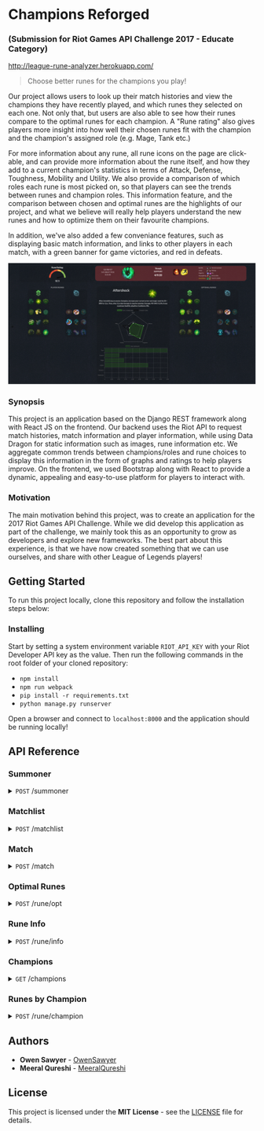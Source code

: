 # Champions Reforged

### (Submission for Riot Games API Challenge 2017 - Educate Category)

http://league-rune-analyzer.herokuapp.com/

> Choose better runes for the champions you play!

Our project allows users to look up their match histories and view the champions they have recently played, and which runes they selected on each one. Not only that, but users are also able to see how their runes compare to the optimal runes for each champion. A "Rune rating" also gives players more insight into how well their chosen runes fit with the champion and the champion's assigned role (e.g. Mage, Tank etc.)

For more information about any rune, all rune icons on the page are click-able, and can provide more information about the rune itself, and how they add to a current champion's statistics in terms of Attack, Defense, Toughness, Mobility and Utility. We also provide a comparison of which roles each rune is most picked on, so that players can see the trends between runes and champion roles. This information feature, and the comparison between chosen and optimal runes are the highlights of our project, and what we believe will really help players understand the new runes and how to optimize them on their favourite champions.

In addition, we've also added a few conveniance features, such as displaying basic match information, and links to other players in each match, with a green banner for game victories, and red in defeats.

![Champions Reforged](assets/img/screenshot.PNG?raw=true "Champions Reforged")

### Synopsis

This project is an application based on the Django REST framework along with React JS on the frontend. Our backend uses the Riot API to request match histories, match information and player information, while using Data Dragon for static information such as images, rune information etc. We aggregate common trends between champions/roles and rune choices to display this information in the form of graphs and ratings to help players improve. On the frontend, we used Bootstrap along with React to provide a dynamic, appealing and easy-to-use platform for players to interact with. 

### Motivation

The main motivation behind this project, was to create an application for the 2017 Riot Games API Challenge. While we did develop this application as part of the challenge, we mainly took this as an opportunity to grow as developers and explore new frameworks. The best part about this experience, is that we have now created something that we can use ourselves, and share with other League of Legends players!

## Getting Started


To run this project locally, clone this repository and follow the installation steps below:

### Installing

Start by setting a system environment variable `RIOT_API_KEY` with your Riot Developer API key as the value. Then run the following commands in the root folder of your cloned repository:

* `npm install`
* `npm run webpack`
* `pip install -r requirements.txt`
* `python manage.py runserver`

Open a browser and connect to `localhost:8000` and the application should be running locally!

## API Reference

### Summoner
<details>
  <summary><code>POST</code> /summoner</summary>
   
**Request body**
``` json
{
  "region": "NA1",
  "name": "Shimmerstar244"
}
```

**Response**
``` json
{
   "id": 48420758, 
   "accountId": 211278489, 
   "name": "Shimmerstar244", 
   "profileIconId": 3232, 
   "revisionDate": 1514581961000, 
   "summonerLevel": 40
}
```
</details>

### Matchlist
<details>
  <summary><code>POST</code> /matchlist</summary>
   
**Request body**
``` json
{
  "region": "NA1",
  "accountId": "211278489"
}
```

**Response**
``` json
{
   "matches":[
      {
         "champion":64,
         "lane":"JUNGLE",
         "role":"NONE",
         "season":9,
         "queue":850,
         "gameId":2682451832,
         "timestamp":1514580806035,
         "platformId":"NA1"
      },
      {
         "champion":131,
         "lane":"JUNGLE",
         "role":"NONE",
         "season":9,
         "queue":850,
         "gameId":2681752666,
         "timestamp":1514503296480,
         "platformId":"NA1"
      },
      {
         "champion":19,
         "lane":"JUNGLE",
         "role":"NONE",
         "season":9,
         "queue":850,
         "gameId":2680993198,
         "timestamp":1514415661700,
         "platformId":"NA1"
      },
      {
         "champion":203,
         "lane":"JUNGLE",
         "role":"NONE",
         "season":9,
         "queue":850,
         "gameId":2680236915,
         "timestamp":1514328992606,
         "platformId":"NA1"
      },
      {
         "champion":203,
         "lane":"JUNGLE",
         "role":"NONE",
         "season":9,
         "queue":850,
         "gameId":2679474643,
         "timestamp":1514241723526,
         "platformId":"NA1"
      },
      {
         "champion":67,
         "lane":"BOTTOM",
         "role":"SOLO",
         "season":9,
         "queue":850,
         "gameId":2678921014,
         "timestamp":1514157227627,
         "platformId":"NA1"
      },
      {
         "champion":19,
         "lane":"JUNGLE",
         "role":"NONE",
         "season":9,
         "queue":850,
         "gameId":2677965867,
         "timestamp":1514069123287,
         "platformId":"NA1"
      },
      {
         "champion":67,
         "lane":"BOTTOM",
         "role":"DUO",
         "season":9,
         "queue":850,
         "gameId":2677335343,
         "timestamp":1513987026175,
         "platformId":"NA1"
      },
      {
         "champion":18,
         "lane":"BOTTOM",
         "role":"DUO",
         "season":9,
         "queue":850,
         "gameId":2676393912,
         "timestamp":1513901698442,
         "platformId":"NA1"
      },
      {
         "champion":19,
         "lane":"TOP",
         "role":"DUO",
         "season":9,
         "queue":1010,
         "gameId":2675889004,
         "timestamp":1513828735654,
         "platformId":"NA1"
      },
      {
         "champion":127,
         "lane":"TOP",
         "role":"DUO",
         "season":9,
         "queue":1010,
         "gameId":2675870366,
         "timestamp":1513827085898,
         "platformId":"NA1"
      },
      {
         "champion":76,
         "lane":"JUNGLE",
         "role":"NONE",
         "season":9,
         "queue":850,
         "gameId":2675680334,
         "timestamp":1513812510280,
         "platformId":"NA1"
      },
      {
         "champion":127,
         "lane":"TOP",
         "role":"SOLO",
         "season":9,
         "queue":1010,
         "gameId":2675631742,
         "timestamp":1513809889299,
         "platformId":"NA1"
      },
      {
         "champion":55,
         "lane":"JUNGLE",
         "role":"NONE",
         "season":9,
         "queue":1010,
         "gameId":2675495591,
         "timestamp":1513798797662,
         "platformId":"NA1"
      },
      {
         "champion":90,
         "lane":"MID",
         "role":"SOLO",
         "season":9,
         "queue":1010,
         "gameId":2675501077,
         "timestamp":1513797011716,
         "platformId":"NA1"
      },
      {
         "champion":33,
         "lane":"TOP",
         "role":"DUO",
         "season":9,
         "queue":1010,
         "gameId":2675477585,
         "timestamp":1513795500912,
         "platformId":"NA1"
      },
      {
         "champion":32,
         "lane":"TOP",
         "role":"DUO",
         "season":9,
         "queue":1010,
         "gameId":2675114237,
         "timestamp":1513745276959,
         "platformId":"NA1"
      },
      {
         "champion":1,
         "lane":"TOP",
         "role":"DUO",
         "season":9,
         "queue":1010,
         "gameId":2675076317,
         "timestamp":1513743966257,
         "platformId":"NA1"
      },
      {
         "champion":22,
         "lane":"BOTTOM",
         "role":"DUO",
         "season":9,
         "queue":1010,
         "gameId":2675050954,
         "timestamp":1513742637344,
         "platformId":"NA1"
      },
      {
         "champion":55,
         "lane":"MID",
         "role":"SOLO",
         "season":9,
         "queue":1010,
         "gameId":2674919435,
         "timestamp":1513740558661,
         "platformId":"NA1"
      }
   ],
   "startIndex":0,
   "totalGames":149,
   "endIndex":20
}
```
</details>

### Match
<details>
  <summary><code>POST</code> /match</summary>
   
**Request body**
``` json
{
   "region": "NA1",
   "matchId": 2682451832,
   "accountId":211278489
}
```

**Response**
``` json
{
   "players":{
      "team2":[
         {
            "accountId":0,
            "championId":157,
            "summonerName":"Yasuo",
            "participantId":6,
            "platformId":"NA1"
         },
         {
            "accountId":0,
            "championId":5,
            "summonerName":"XinZhao",
            "participantId":7,
            "platformId":"NA1"
         },
         {
            "accountId":0,
            "championId":50,
            "summonerName":"Swain",
            "participantId":8,
            "platformId":"NA1"
         },
         {
            "accountId":0,
            "championId":25,
            "summonerName":"Morgana",
            "participantId":9,
            "platformId":"NA1"
         },
         {
            "accountId":0,
            "championId":36,
            "summonerName":"DrMundo",
            "participantId":10,
            "platformId":"NA1"
         }
      ],
      "team1":[
         {
            "accountId":34750034,
            "championId":112,
            "summonerName":"Darps",
            "participantId":1,
            "platformId":"NA1"
         },
         {
            "accountId":211278489,
            "championId":64,
            "summonerName":"Shimmerstar244",
            "participantId":2,
            "platformId":"NA1"
         },
         {
            "accountId":215680375,
            "championId":420,
            "summonerName":"A Small Radish",
            "participantId":3,
            "platformId":"NA1"
         },
         {
            "accountId":222810087,
            "championId":236,
            "summonerName":"Lanvon Pixbutts",
            "participantId":4,
            "platformId":"NA1"
         },
         {
            "accountId":35589883,
            "championId":44,
            "summonerName":"Jasonzar",
            "participantId":5,
            "platformId":"NA1"
         }
      ]
   },
   "deaths":1,
   "gameMode":"Classic",
   "map":"Summoner's Rift",
   "assists":8,
   "spell2":4,
   "kills":4,
   "win":"true",
   "championAttributes":{
      "toughness":2,
      "mobility":3,
      "attack":3,
      "defense":2,
      "utility":1
   },
   "champion":64,
   "championTags":[
      "Fighter",
      "Assassin"
   ],
   "runes":{
      "secondary":{
         "runes":[
            8243,
            8237
         ],
         "id":8200
      },
      "rating":80.0,
      "primary":{
         "runes":[
            8112,
            8143,
            8136,
            8105
         ],
         "id":8100
      }
   },
   "lane":"JUNGLE",
   "gameType":"Co-op vs. AI Intermediate Bot",
   "gameDuration":"0:18:23",
   "gameDate":"29/12/17",
   "championName":"LeeSin",
   "spell1":11
}
```
</details>

### Optimal Runes
<details>
  <summary><code>POST</code> /rune/opt</summary>
   
**Request body**
``` json
{
   "champion": "LeeSin",
   "role": "jungle"
}
```

**Response**
``` json
{
   "secondary":{
      "runes":[
         9111,
         8014
      ],
      "id":8000
   },
   "primary":{
      "runes":[
         8112,
         8143,
         8138,
         8105
      ],
      "id":8100
   }
}
```
</details>

### Rune Info
<details>
  <summary><code>POST</code> /rune/info</summary>
   
**Request body**
``` json
{
   "rune":8112
}
```

**Response**
``` json
{
   "attributes":{
      "toughness":"1.481",
      "mobility":"2.444",
      "attack":"2.777",
      "defense":"1.185",
      "utility":"0.851"
   },
   "name":"Electrocute",
   "id":8112,
   "desc":"Hitting a champion with 3 separate attacks or abilities within 3 seconds deals bonus adaptive damage. Damage: 50 - 220 (+0.50 bonus AD, +0.3 AP) damage. Cooldown: 50 - 25s.",
   "roles":{
      "Support":"0",
      "Assassin":"0.352",
      "Marksman":"0.078",
      "Mage":"0.117",
      "Tank":"0.058",
      "Fighter":"0.392"
   },
   "category":8100
}
```
</details>

### Champions
<details>
  <summary><code>GET</code> /champions</summary>
  
**Response**
``` json
{
   "champions":[
      {
         "id":266,
         "key":"Aatrox",
         "name":"Aatrox"
      },
      {
         "id":103,
         "key":"Ahri",
         "name":"Ahri"
      },
      {
         "id":84,
         "key":"Akali",
         "name":"Akali"
      },
      {
         "id":12,
         "key":"Alistar",
         "name":"Alistar"
      },
      {
         "id":32,
         "key":"Amumu",
         "name":"Amumu"
      },
      {
         "id":34,
         "key":"Anivia",
         "name":"Anivia"
      },
      {
         "id":1,
         "key":"Annie",
         "name":"Annie"
      },
      {
         "id":22,
         "key":"Ashe",
         "name":"Ashe"
      },
      {
         "id":136,
         "key":"AurelionSol",
         "name":"Aurelion Sol"
      },
      {
         "id":268,
         "key":"Azir",
         "name":"Azir"
      },
      {
         "id":432,
         "key":"Bard",
         "name":"Bard"
      },
      {
         "id":53,
         "key":"Blitzcrank",
         "name":"Blitzcrank"
      },
      {
         "id":63,
         "key":"Brand",
         "name":"Brand"
      },
      {
         "id":201,
         "key":"Braum",
         "name":"Braum"
      },
      {
         "id":51,
         "key":"Caitlyn",
         "name":"Caitlyn"
      },
      {
         "id":164,
         "key":"Camille",
         "name":"Camille"
      },
      {
         "id":69,
         "key":"Cassiopeia",
         "name":"Cassiopeia"
      },
      {
         "id":31,
         "key":"Chogath",
         "name":"Cho'Gath"
      },
      {
         "id":42,
         "key":"Corki",
         "name":"Corki"
      },
      {
         "id":122,
         "key":"Darius",
         "name":"Darius"
      },
      {
         "id":131,
         "key":"Diana",
         "name":"Diana"
      },
      {
         "id":36,
         "key":"DrMundo",
         "name":"Dr. Mundo"
      },
      {
         "id":119,
         "key":"Draven",
         "name":"Draven"
      },
      {
         "id":245,
         "key":"Ekko",
         "name":"Ekko"
      },
      {
         "id":60,
         "key":"Elise",
         "name":"Elise"
      },
      {
         "id":28,
         "key":"Evelynn",
         "name":"Evelynn"
      },
      {
         "id":81,
         "key":"Ezreal",
         "name":"Ezreal"
      },
      {
         "id":9,
         "key":"Fiddlesticks",
         "name":"Fiddlesticks"
      },
      {
         "id":114,
         "key":"Fiora",
         "name":"Fiora"
      },
      {
         "id":105,
         "key":"Fizz",
         "name":"Fizz"
      },
      {
         "id":3,
         "key":"Galio",
         "name":"Galio"
      },
      {
         "id":41,
         "key":"Gangplank",
         "name":"Gangplank"
      },
      {
         "id":86,
         "key":"Garen",
         "name":"Garen"
      },
      {
         "id":150,
         "key":"Gnar",
         "name":"Gnar"
      },
      {
         "id":79,
         "key":"Gragas",
         "name":"Gragas"
      },
      {
         "id":104,
         "key":"Graves",
         "name":"Graves"
      },
      {
         "id":120,
         "key":"Hecarim",
         "name":"Hecarim"
      },
      {
         "id":74,
         "key":"Heimerdinger",
         "name":"Heimerdinger"
      },
      {
         "id":420,
         "key":"Illaoi",
         "name":"Illaoi"
      },
      {
         "id":39,
         "key":"Irelia",
         "name":"Irelia"
      },
      {
         "id":427,
         "key":"Ivern",
         "name":"Ivern"
      },
      {
         "id":40,
         "key":"Janna",
         "name":"Janna"
      },
      {
         "id":59,
         "key":"JarvanIV",
         "name":"Jarvan IV"
      },
      {
         "id":24,
         "key":"Jax",
         "name":"Jax"
      },
      {
         "id":126,
         "key":"Jayce",
         "name":"Jayce"
      },
      {
         "id":202,
         "key":"Jhin",
         "name":"Jhin"
      },
      {
         "id":222,
         "key":"Jinx",
         "name":"Jinx"
      },
      {
         "id":429,
         "key":"Kalista",
         "name":"Kalista"
      },
      {
         "id":43,
         "key":"Karma",
         "name":"Karma"
      },
      {
         "id":30,
         "key":"Karthus",
         "name":"Karthus"
      },
      {
         "id":38,
         "key":"Kassadin",
         "name":"Kassadin"
      },
      {
         "id":55,
         "key":"Katarina",
         "name":"Katarina"
      },
      {
         "id":10,
         "key":"Kayle",
         "name":"Kayle"
      },
      {
         "id":141,
         "key":"Kayn",
         "name":"Kayn"
      },
      {
         "id":85,
         "key":"Kennen",
         "name":"Kennen"
      },
      {
         "id":121,
         "key":"Khazix",
         "name":"Kha'Zix"
      },
      {
         "id":203,
         "key":"Kindred",
         "name":"Kindred"
      },
      {
         "id":240,
         "key":"Kled",
         "name":"Kled"
      },
      {
         "id":96,
         "key":"KogMaw",
         "name":"Kog'Maw"
      },
      {
         "id":7,
         "key":"Leblanc",
         "name":"LeBlanc"
      },
      {
         "id":64,
         "key":"LeeSin",
         "name":"Lee Sin"
      },
      {
         "id":89,
         "key":"Leona",
         "name":"Leona"
      },
      {
         "id":127,
         "key":"Lissandra",
         "name":"Lissandra"
      },
      {
         "id":236,
         "key":"Lucian",
         "name":"Lucian"
      },
      {
         "id":117,
         "key":"Lulu",
         "name":"Lulu"
      },
      {
         "id":99,
         "key":"Lux",
         "name":"Lux"
      },
      {
         "id":54,
         "key":"Malphite",
         "name":"Malphite"
      },
      {
         "id":90,
         "key":"Malzahar",
         "name":"Malzahar"
      },
      {
         "id":57,
         "key":"Maokai",
         "name":"Maokai"
      },
      {
         "id":11,
         "key":"MasterYi",
         "name":"Master Yi"
      },
      {
         "id":21,
         "key":"MissFortune",
         "name":"Miss Fortune"
      },
      {
         "id":62,
         "key":"MonkeyKing",
         "name":"Wukong"
      },
      {
         "id":82,
         "key":"Mordekaiser",
         "name":"Mordekaiser"
      },
      {
         "id":25,
         "key":"Morgana",
         "name":"Morgana"
      },
      {
         "id":267,
         "key":"Nami",
         "name":"Nami"
      },
      {
         "id":75,
         "key":"Nasus",
         "name":"Nasus"
      },
      {
         "id":111,
         "key":"Nautilus",
         "name":"Nautilus"
      },
      {
         "id":76,
         "key":"Nidalee",
         "name":"Nidalee"
      },
      {
         "id":56,
         "key":"Nocturne",
         "name":"Nocturne"
      },
      {
         "id":20,
         "key":"Nunu",
         "name":"Nunu"
      },
      {
         "id":2,
         "key":"Olaf",
         "name":"Olaf"
      },
      {
         "id":61,
         "key":"Orianna",
         "name":"Orianna"
      },
      {
         "id":516,
         "key":"Ornn",
         "name":"Ornn"
      },
      {
         "id":80,
         "key":"Pantheon",
         "name":"Pantheon"
      },
      {
         "id":78,
         "key":"Poppy",
         "name":"Poppy"
      },
      {
         "id":133,
         "key":"Quinn",
         "name":"Quinn"
      },
      {
         "id":497,
         "key":"Rakan",
         "name":"Rakan"
      },
      {
         "id":33,
         "key":"Rammus",
         "name":"Rammus"
      },
      {
         "id":421,
         "key":"RekSai",
         "name":"Rek'Sai"
      },
      {
         "id":58,
         "key":"Renekton",
         "name":"Renekton"
      },
      {
         "id":107,
         "key":"Rengar",
         "name":"Rengar"
      },
      {
         "id":92,
         "key":"Riven",
         "name":"Riven"
      },
      {
         "id":68,
         "key":"Rumble",
         "name":"Rumble"
      },
      {
         "id":13,
         "key":"Ryze",
         "name":"Ryze"
      },
      {
         "id":113,
         "key":"Sejuani",
         "name":"Sejuani"
      },
      {
         "id":35,
         "key":"Shaco",
         "name":"Shaco"
      },
      {
         "id":98,
         "key":"Shen",
         "name":"Shen"
      },
      {
         "id":102,
         "key":"Shyvana",
         "name":"Shyvana"
      },
      {
         "id":27,
         "key":"Singed",
         "name":"Singed"
      },
      {
         "id":14,
         "key":"Sion",
         "name":"Sion"
      },
      {
         "id":15,
         "key":"Sivir",
         "name":"Sivir"
      },
      {
         "id":72,
         "key":"Skarner",
         "name":"Skarner"
      },
      {
         "id":37,
         "key":"Sona",
         "name":"Sona"
      },
      {
         "id":16,
         "key":"Soraka",
         "name":"Soraka"
      },
      {
         "id":50,
         "key":"Swain",
         "name":"Swain"
      },
      {
         "id":134,
         "key":"Syndra",
         "name":"Syndra"
      },
      {
         "id":223,
         "key":"TahmKench",
         "name":"Tahm Kench"
      },
      {
         "id":163,
         "key":"Taliyah",
         "name":"Taliyah"
      },
      {
         "id":91,
         "key":"Talon",
         "name":"Talon"
      },
      {
         "id":44,
         "key":"Taric",
         "name":"Taric"
      },
      {
         "id":17,
         "key":"Teemo",
         "name":"Teemo"
      },
      {
         "id":412,
         "key":"Thresh",
         "name":"Thresh"
      },
      {
         "id":18,
         "key":"Tristana",
         "name":"Tristana"
      },
      {
         "id":48,
         "key":"Trundle",
         "name":"Trundle"
      },
      {
         "id":23,
         "key":"Tryndamere",
         "name":"Tryndamere"
      },
      {
         "id":4,
         "key":"TwistedFate",
         "name":"Twisted Fate"
      },
      {
         "id":29,
         "key":"Twitch",
         "name":"Twitch"
      },
      {
         "id":77,
         "key":"Udyr",
         "name":"Udyr"
      },
      {
         "id":6,
         "key":"Urgot",
         "name":"Urgot"
      },
      {
         "id":110,
         "key":"Varus",
         "name":"Varus"
      },
      {
         "id":67,
         "key":"Vayne",
         "name":"Vayne"
      },
      {
         "id":45,
         "key":"Veigar",
         "name":"Veigar"
      },
      {
         "id":161,
         "key":"Velkoz",
         "name":"Vel'Koz"
      },
      {
         "id":254,
         "key":"Vi",
         "name":"Vi"
      },
      {
         "id":112,
         "key":"Viktor",
         "name":"Viktor"
      },
      {
         "id":8,
         "key":"Vladimir",
         "name":"Vladimir"
      },
      {
         "id":106,
         "key":"Volibear",
         "name":"Volibear"
      },
      {
         "id":19,
         "key":"Warwick",
         "name":"Warwick"
      },
      {
         "id":498,
         "key":"Xayah",
         "name":"Xayah"
      },
      {
         "id":101,
         "key":"Xerath",
         "name":"Xerath"
      },
      {
         "id":5,
         "key":"XinZhao",
         "name":"Xin Zhao"
      },
      {
         "id":157,
         "key":"Yasuo",
         "name":"Yasuo"
      },
      {
         "id":83,
         "key":"Yorick",
         "name":"Yorick"
      },
      {
         "id":154,
         "key":"Zac",
         "name":"Zac"
      },
      {
         "id":238,
         "key":"Zed",
         "name":"Zed"
      },
      {
         "id":115,
         "key":"Ziggs",
         "name":"Ziggs"
      },
      {
         "id":26,
         "key":"Zilean",
         "name":"Zilean"
      },
      {
         "id":142,
         "key":"Zoe",
         "name":"Zoe"
      },
      {
         "id":143,
         "key":"Zyra",
         "name":"Zyra"
      }
   ]
}
```
</details>

### Runes by Champion
<details>
  <summary><code>POST</code> /rune/champion</summary>
   
**Request body**
``` json
{
  "champion":"Aatrox"
}
```

**Response**
``` json
{
   "roles":[
      {
         "role":"Top",
         "runes":{
            "primary":{
               "id":8000,
               "runes":[
                  8008,
                  9111,
                  9104,
                  8014
               ]
            },
            "secondary":{
               "id":8400,
               "runes":[
                  8430,
                  8453
               ]
            },
            "spellStyle":41.94736842105263,
            "damageStyle":20.0
         }
      },
      {
         "role":"Jungle",
         "runes":{
            "primary":{
               "id":8000,
               "runes":[
                  8008,
                  9111,
                  9104,
                  8299
               ]
            },
            "secondary":{
               "id":8300,
               "runes":[
                  8304,
                  8410
               ]
            },
            "spellStyle":43.3955223880597,
            "damageStyle":22.388059701492537
         }
      }
   ]
}
```
</details>

## Authors

* **Owen Sawyer** - [OwenSawyer](https://github.com/OwenSawyer)
* **Meeral Qureshi** - [MeeralQureshi](https://github.com/MeeralQureshi)

## License

This project is licensed under the **MIT License** - see the [LICENSE](LICENSE) file for details.
